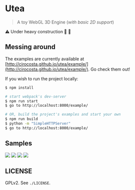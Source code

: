 # Utea

> A toy WebGL 3D Engine (*with basic 2D support*)

:warning: Under heavy construction :construction_worker: :construction:

## Messing around

The examples are currently available at [http://cirocosta.github.io/utea/example/](http://cirocosta.github.io/utea/example/). Go check them out!

If you wish to run the project locally:

```sh
$ npm install

# start webpack's dev-server
$ npm run start
$ go to http://localhost:8000/example/

# OR, build the project's examples and start your own
$ npm run build
$ python -m "SimpleHTTPServer"
$ go to http://localhost:8000/example/
```

## Samples

![](https://cloud.githubusercontent.com/assets/3574444/8483683/c61c046c-20c8-11e5-8532-67361b71f6b9.gif)
![](https://cloud.githubusercontent.com/assets/3574444/8467383/f376755e-2033-11e5-9135-45690703652b.gif)
![](https://cloud.githubusercontent.com/assets/3574444/8113905/9535fb32-1047-11e5-8211-bdfa167d20c6.gif)
![](https://cloud.githubusercontent.com/assets/3574444/8187106/7eac5452-1424-11e5-8e1c-f91cb7d10de7.gif)

## LICENSE

GPLv2. See `./LICENSE`.

